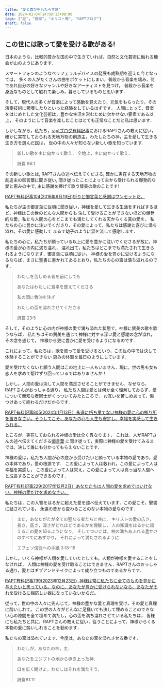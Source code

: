 ```yaml
---
title: "愛と喜びをもたらす歌"
date: 2024-02-04T14:08:13+09:00
tags: ["証", "信仰", "キリスト教", "RAPTブログ"]
draft: false
---
```


## この世には歌って愛を受ける歌がある!
日本のような，比較的豊かな国の中で生きていれば，自然と文化芸術に触れる機会が山のようにあります．

スマートフォンのようなペリフェラルデバイスの発展も成熟期を迎えた今となっては，
多くの人がたくさんの曲をポケットにしまい，普段から音楽を嗜み，何であれ自分の好きなジャンルや好きなアーティストを見つけ，
普段から音楽を身近なものとして触れて楽しみ，暮らしているものと思います．

そして，現代人の多くが音楽によって感動を覚えたり，元気をもらったり，その演奏技術に驚嘆したりといった経験をしているはずです．
人間にとって，音楽をはじめとした文化芸術は，豊かな生活を営むために欠かせない要素である以上，
そのようにして音楽を楽しむことはとても正常なことだと私は思います．

しかしながら，私たち，[raptブログ有料記事](<https://rapt-neo.com/?page_id=30947>)におけるRAPTさんの教えに従い，
確かに実在しておられる天地万物の創造主，わたしたちの神，主を愛して生きる生き方を選んだ民は，
世の中の人々が知らない新しい歌を知っています．

> 新しい歌を主に向かって歌え．
> 全地よ，主に向かって歌え．
>
> 詩篇 96:1

その新しい歌とは, RAPTさんの述べ伝えてくださる, 確かに実在する天地万物の創造主の御言葉に聞き従い,
聞き従ったことによって主から受けられる爆発的な愛と恵みの中で, 主に感謝を捧げて歌う賛美の歌のことです!

[RAPT有料記事104(2016年9月19日)祈りと御言葉と感謝はワンセットだ。](https://rapt-neo.com/?p=40225)

私たちが主の御言葉に従順に聞き従い，神様を愛して生きる生活をすればするほど，神様はこの世のどんな人間からも
決して受けることができないほどの爆発的な愛，私たち人間の心をどこまでも満たしてくれる天からくる真の愛を，
私たちの心に豊かに注いでくださり，その愛によって，私たちは感謝と喜びに満ち溢れ，その愛に感動して
まるで幼子のように涙を流して感謝します．

私たちの心に，私たちが願っている以上に愛を豊かに注いでくださるが故に，神様の愛が心の内に満ち溢れ，
溢れ出て，私たちはどこまでも満たされて生きられるようになります．御言葉に従順に従い，
神様の愛を豊かに受けるようになるならば，まさに聖書に書かれてあるとおり，私たちの心の盃は満ち溢れるのです．

> わたしを苦しめる者を前にしても
>
> あなたはわたしに食卓を整えてくださる
>
> 私の頭に香油を注ぎ 
>
> わたしの盃を溢れさせてくださる
>
> 詩篇 23:5

そして，そのように心の内が神様の愛で満ち溢れた状態で，神様に賛美の歌を歌うならば，
私たちはその賛美を通じて神様に対する深い愛と感謝の念が溢れ，その念を通じて，
神様から更に豊かに愛を受けるようになるのです．

これによって，私たちは，歌を歌って愛を受けるという，この世の中では決して体験することができない
恵みの体験を毎日のようにしています．

愛を受けたくないと願う人間はこの地上に一人もいません．現に，世の男も女も恋人を求めて駆けずり回っているではありませんか！

しかし，人間の愛は決して人間を満足させることができません．なぜなら，RAPTさんがおっしゃる通り，
私たち人間は愛とは何か全く理解しておらず，愛について無知な者同士がくっついてみたところで，
お互いを苦しめあって，傷つけあって終わるだけだからです．

[RAPT有料記事805(2024年1月13日）永遠に朽ち果てない神様の愛に心の拠り所を置きなさい。そうしてこそ、あなたの心も人生も安定し、幸福を実感して生きられる。](https://rapt-neo.com/?p=59272)

ところが，実在しておられる神様の愛は全く異なります．
これは，人がRAPTさんの述べ伝えてくださる[御言葉](https://rapt-neo.com/?page_id=30947)
に聞き従って，実際に神様の愛を受けてみるまでは，決して誰にも分かってもらえないことです．

神様の愛は，私たち人間が心の底から受けたいと願っている本物の愛であり，愛の本体であり，愛の根源です．
この愛によって人は救われ，この愛によって人は幸福を実感し，
この愛によって人は栄え，この愛によって人は真っ当な人間へと成長することができるのです．

[RAPT有料記事229(2017年12月2日）あなたたちは人間の愛を求めてはいけない。神様の愛だけを求めなさい。](https://rapt-neo.com/?p=45977)

私たちは，この人智をはるかに超えた愛を述べ伝えています．この愛こそ，聖書に証されている，
永遠の昔から変わることのない本物の愛なのです．

> また，あなたがたが全ての聖なる者たちと共に，
> キリストの愛の広さ，長さ，高さ，深さがどれほどであるかを理解し，
> 人の知識をはるかに超えるこの愛を知るようになり，
> そしてついには，神の満ちあふれる豊かさのすべてにあずかり，
> それによって満たされるように．
>
> エフェソ信徒への手紙 3:18-19


しかし，いくら神様が人類を愛していたとしても，人類が神様を愛することをしなければ，
人類は神様の愛を受け取ることはできません．RAPTさんのおっしゃる通り，愛とはギブアンドテイクによって成り立つものであるからです．

[RAPT有料記事799(2023年12月23日）神様は常に私たちに全てのものを豊かに与えたいと思っている。なのに、あなたが豊かに受けられないなら、あなたがそれを受けるに相応しい器になっていないからだ。](https://rapt-neo.com/?p=59196)

従って，世の中の人々に先んじて，神様の豊かな愛と真理を受け，その愛と真理に酔いしれて，
この世の人々がどんなに足掻いても決して埋めることのできない心の隙間を全て埋めて満たし，心の盃を満ち溢れさせている私たちは，
皆様にも私たちと共に，RAPTさんの教えに従い，従うことによって，神様からくる本物の愛に酔いしれることを勧めます．

私たちの盃は溢れています．今度は，あなたの盃を溢れさせる番です．

> わたしが，あなたの神，主．
>
> あなたをエジプトの地から導き上った神．
>
> 口を広く開けよ，わたしはそれを満たそう．
>
> 詩篇81:11